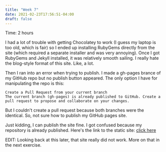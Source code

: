 ```yaml
---
title: "Week 7"
date: 2021-02-23T17:56:51-04:00
draft: false
---
```

Time: 2 hours

I had a lot of trouble with getting Chocolatey to work (I guess my laptop is too old, which is fair) so I ended up installing RubyGems directly from the site (which required a separate installer and was very annoying). Once I got RubyGems and Jekyll installed, it was relatively smooth sailing. I really hate the blog-style format of this site. Like, a lot. 

Then I ran into an error when trying to publish. I made a gh-pages brance of my GitHub repo but no publish button appeared. The only option I have for manipulating the repo is this:
```
Create a Pull Request from your current branch
The current branch (gh-pages) is already published to GitHub. Create a pull request to propose and collaborate on your changes.
```
But I couldn't create a pull request because both branches were the identical. So, not sure how to publish my GitHub pages site.

Just kidding, I can publish the site fine. I got confused because my repository is already published. Here's the link to the static site: [click here](https://semarvin.github.io/saige/)

EDIT: Looking back at this later, that site really did not work. More on that in the next exercise.